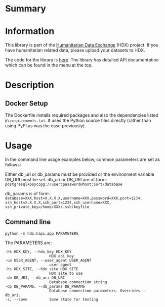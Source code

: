 # Summary


# Information

This library is part of the
[Humanitarian Data Exchange](https://data.humdata.org/) (HDX) project. If you
have humanitarian related data, please upload your datasets to HDX.

The code for the library is
[here](https://github.com/OCHA-DAP/hdx-data-freshness). The library has
detailed API documentation which can be found in the menu at the top.


# Description


## Docker Setup

The Dockerfile installs required packages and also the dependencies listed in
`requirements.txt`. It uses the Python source files directly (rather than
using PyPI as was the case previously).

# Usage

In the command line usage examples below, common parameters are set as follows:

Either db_uri or db_params must be provided or the environment variable DB_URI
must be set. db_uri or DB_URI are of form:
`postgresql+psycopg://user:password@host:port/database`

db_params is of form:
`database=XXX,host=X.X.X.X,username=XXX,password=XXX,port=1234,
ssh_host=X.X.X.X,ssh_port=1234,ssh_username=XXX,
ssh_private_key=/home/XXX/.ssh/keyfile`

## Command line

    python -m hdx.hapi.app PARAMETERS

The PARAMETERS are:

    -hk HDX_KEY, --hdx_key HDX_KEY
                        HDX api key
    -ua USER_AGENT, --user_agent USER_AGENT
                        user agent
    -hs HDX_SITE, --hdx_site HDX_SITE
                        HDX site to use
    -db DB_URI, --db_uri DB_URI
                        Database connection string
    -dp DB_PARAMS, --db_params DB_PARAMS
                        Database connection parameters. Overrides --db_uri.
    -s, --save          Save state for testing
